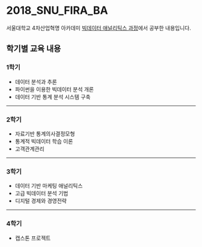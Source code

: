 # 2018_SNU_FIRA_BA
서울대학교 4차산업혁명 아카데미 [빅데이터 애널리틱스 과정](http://bdi.snu.ac.kr/academy/portal/index.php/ba_intro/)에서 공부한 내용입니다.

## 학기별 교육 내용

### 1학기
- 데이터 분석과 추론
- 파이썬을 이용한 빅데이터 분석 개론
- 데이터 기반 통계 분석 시스템 구축

---
### 2학기
- 자료기반 통계의사결정모형
- 통계적 빅데이터 학습 이론
- 고객관계관리

---
### 3학기
- 데이터 기반 마케팅 애널리틱스
- 고급 빅데이터 분석 기법
- 디지털 경제와 경영전략

---
### 4학기
- 캡스톤 프로젝트
